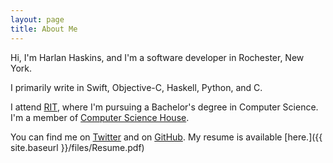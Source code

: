 ```yaml
---
layout: page
title: About Me
---
```


Hi, I'm Harlan Haskins, and I'm a software developer in Rochester, New York.

I primarily write in Swift, Objective-C, Haskell, Python, and C.

I attend [RIT](http://www.rit.edu), where I'm pursuing a Bachelor's 
degree in Computer Science. I'm a member of
[Computer Science House](http://csh.rit.edu).

You can find me on [Twitter](http://twitter.com/harlanhaskins) and on 
[GitHub](http://github.com/harlanhaskins). My resume is available 
[here.]({{ site.baseurl }}/files/Resume.pdf)
